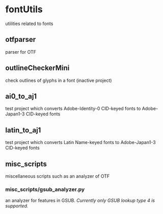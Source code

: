 # fontUtils
utilities related to fonts

## otfparser
parser for OTF

## outlineCheckerMini
check outlines of glyphs in a font (inactive project)

## ai0_to_aj1
test project which converts Adobe-Identity-0 CID-keyed fonts to Adobe-Japan1-3 CID-keyed fonts

## latin_to_aj1
test project which converts Latin Name-keyed fonts to Adobe-Japan1-3 CID-keyed fonts

## misc_scripts
miscellaneous scripts such as an analyzer of OTF

### misc_scripts/gsub_analyzer.py
an analyzer for features in GSUB.
*Currently only GSUB lookup type 4 is supported.*
